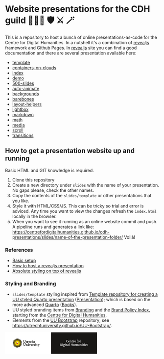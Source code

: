 # Website presentations for the CDH guild 🧙🏽‍♂️ 🛡️ ⚔️ 🪄
This is a repository to host a bunch of online presentations-as-code for the Centre for Digital Humanities. In a nutshell it's a combination of [revealjs](https://revealjs.com/) framework and Github Pages. In [revealjs](https://revealjs.com/) site you can find a good documentation and there are several presentation available here:
- [template](https://centrefordigitalhumanities.github.io/cdh-presentations/slides/template)
- [containers-on-clouds](https://centrefordigitalhumanities.github.io/cdh-presentations/slides/containers-on-clouds)
- [index](https://centrefordigitalhumanities.github.io/cdh-presentations/index.html)
- [demo](https://centrefordigitalhumanities.github.io/cdh-presentations/demo.html)
- [500-slides](https://centrefordigitalhumanities.github.io/cdh-presentations/examples/500-slides.html)
- [auto-animate](https://centrefordigitalhumanities.github.io/cdh-presentations/examples/auto-animate.html)
- [backgrounds](https://centrefordigitalhumanities.github.io/cdh-presentations/examples/backgrounds.html)
- [barebones](https://centrefordigitalhumanities.github.io/cdh-presentations/examples/barebones.html)
- [layout-helpers](https://centrefordigitalhumanities.github.io/cdh-presentations/examples/layout-helpers.html)
- [lightbox](https://centrefordigitalhumanities.github.io/cdh-presentations/examples/lightbox.html)
- [markdown](https://centrefordigitalhumanities.github.io/cdh-presentations/examples/markdown.html)
- [math](https://centrefordigitalhumanities.github.io/cdh-presentations/examples/media.html)
- [media](https://centrefordigitalhumanities.github.io/cdh-presentations/examples/media.html)
- [scroll](https://centrefordigitalhumanities.github.io/cdh-presentations/examples/scroll.html)
- [transitions](https://centrefordigitalhumanities.github.io/cdh-presentations/examples/transitions.html)

## How to get a presentation website up and running
Basic HTML and GIT knowledge is required.

1. Clone this repository
2. Create a new directory under `slides` with the name of your presentation. No gaps please, check the other names.
3. Copy the contents of the `slides/template` or other presentations that you like.
4. Style it with HTML/CSS/JS. This can be tricky so trial and error is adviced. Any time you want to view the changes refresh the `index.html` locally in the browser.
5. When you want to see it running as an online website commit and push. A pipeline runs and generates a link like: https://centrefordigitalhumanities.github.io/cdh-presentations/slides/name-of-the-presentation-folder/ Voilà!

### References
- [Basic setup](https://revealjs.com/installation/#basic-setup)
- [How to host a revealjs presentation](https://stackoverflow.com/questions/31163633/how-to-host-a-reveal-js-presentation/)
- [Absolute styling on top of revealjs](https://stackoverflow.com/questions/23543193/can-i-put-a-caption-on-the-lower-right-in-reveal-js)

### Styling and Branding
- `slides/template` styling inspired from [Template repository for creating a UU styled Quarto presentation](https://github.com/UtrechtUniversity/uu-quarto-presentation-template) ([Presentation](https://utrechtuniversity.github.io/uu-quarto-presentation-template/uu_template#/presentation-title)); which is based on the more advanced [Quarto]() ([Books](https://quarto.org/docs/books/)).
- UU styled branding items from [Branding](https://github.com/CentreForDigitalHumanities/Branding/) and the [Brand Policy Index](https://www.uu.nl/en/organisation/corporate-identity/index-a-z), starting from the [Centre for Digital Humanities](https://github.com/CentreForDigitalHumanities/Branding/tree/main/Centre%20for%20Digital%20Humanities).
- Elements from the [UU Bootstrap](https://github.com/UtrechtUniversity/UU-Bootstrap) repository; see https://utrechtuniversity.github.io/UU-Bootstrap/.


<a href="https://cdh.uu.nl/" target="_blank"><img src="https://github.com/CentreForDigitalHumanities/Education/blob/main/img/UU-CDH_logo_EN_def_UU_CDH_logo_EN_yellowwhite.jpg" width="300"></a>

